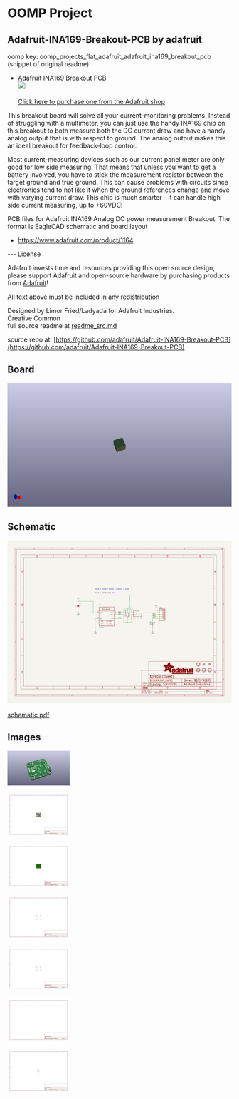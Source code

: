 # OOMP Project  
## Adafruit-INA169-Breakout-PCB  by adafruit  
  
oomp key: oomp_projects_flat_adafruit_adafruit_ina169_breakout_pcb  
(snippet of original readme)  
  
- Adafruit INA169 Breakout PCB  
<a href="http://www.adafruit.com/products/1164"><img src="assets/image.jpg?raw=true" width="500px"><br/>  
Click here to purchase one from the Adafruit shop</a>  
  
This breakout board will solve all your current-monitoring problems. Instead of struggling with a multimeter, you can just use the handy INA169 chip on this breakout to both measure both the DC current draw and have a handy analog output that is with respect to ground. The analog output makes this an ideal breakout for feedback-loop control.  
  
Most current-measuring devices such as our current panel meter are only good for low side measuring. That means that unless you want to get a battery involved, you have to stick the measurement resistor between the target ground and true ground. This can cause problems with circuits since electronics tend to not like it when the ground references change and move with varying current draw. This chip is much smarter - it can handle high side current measuring, up to +60VDC!  
  
PCB files for Adafruit INA169 Analog DC power measurement Breakout. The format is EagleCAD schematic and board layout  
- https://www.adafruit.com/product/1164  
  
--- License  
  
Adafruit invests time and resources providing this open source design, please support Adafruit and open-source hardware by purchasing products from [Adafruit](https://www.adafruit.com)!  
  
All text above must be included in any redistribution  
  
Designed by Limor Fried/Ladyada for Adafruit Industries.  
Creative Common  
  full source readme at [readme_src.md](readme_src.md)  
  
source repo at: [https://github.com/adafruit/Adafruit-INA169-Breakout-PCB](https://github.com/adafruit/Adafruit-INA169-Breakout-PCB)  
## Board  
  
[![working_3d.png](working_3d_600.png)](working_3d.png)  
## Schematic  
  
[![working_schematic.png](working_schematic_600.png)](working_schematic.png)  
  
[schematic pdf](working_schematic.pdf)  
## Images  
  
[![working_3D_top.png](working_3D_top_140.png)](working_3D_top.png)  
  
[![working_assembly_page_01.png](working_assembly_page_01_140.png)](working_assembly_page_01.png)  
  
[![working_assembly_page_02.png](working_assembly_page_02_140.png)](working_assembly_page_02.png)  
  
[![working_assembly_page_03.png](working_assembly_page_03_140.png)](working_assembly_page_03.png)  
  
[![working_assembly_page_04.png](working_assembly_page_04_140.png)](working_assembly_page_04.png)  
  
[![working_assembly_page_05.png](working_assembly_page_05_140.png)](working_assembly_page_05.png)  
  
[![working_assembly_page_06.png](working_assembly_page_06_140.png)](working_assembly_page_06.png)  

